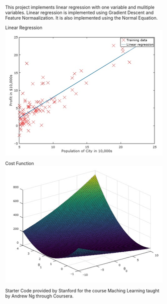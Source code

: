 This project implements linear regression with one variable and mulitiple variables.  Linear regression is implemented using Gradient Descent and Feature Normaalization.  It is also implemented using the Normal Equation.

Linear Regression
 ![LinearRegression](LinearRegression.jpg) 
 
 
 
 
 
 Cost Function
![CostFunction](CostFunction.jpg)


Starter Code provided by Stanford for the course Maching Learning taught by Andrew Ng through Coursera.

